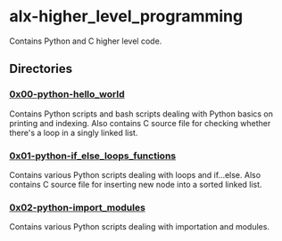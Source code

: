 # alx-higher_level_programming

  Contains Python and C higher level code.

## Directories

### [0x00-python-hello_world](./0x00-python-hello_world)

  Contains Python scripts and bash scripts dealing with Python basics on printing
  and indexing.
  Also contains C source file for checking whether there's a loop in a singly
  linked list.

### [0x01-python-if_else_loops_functions](./0x01-python-if_else_loops_functions)

  Contains various Python scripts dealing with loops and if...else. Also contains C
  source file for inserting new node into a sorted linked list.
  
### [0x02-python-import_modules](./0x02-python-import_modules/)

  Contains various Python scripts dealing with importation and modules.
  